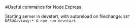 #Useful commands for Node Express

Starting server in devstart, with autoreload on filechange: 
```SET DEBUG=viavy:* & npm run devstart```